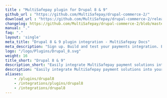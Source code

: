 ```yaml
---
title : "MultiSafepay plugin for Drupal 8 & 9"
github_url : "https://github.com/MultiSafepay/drupal-commerce-2/"
download_url : "https://github.com/MultiSafepay/drupal-commerce-2/releases/download/3.0.0/commerce_multisafepay_payments-3.0.0.zip"
changelog: https://github.com/MultiSafepay/drupal-commerce-2/blob/master/CHANGELOG.md
manual: "."
faq: "."
layout: 'single'
meta_title: "Drupal 8 & 9 plugin integration - MultiSafepay Docs"
meta_description: "Sign up. Build and test your payments integration. Explore our products and services. Use our API Reference, SDKs, and wrappers. Get support."
logo: "/logo/Plugins/Drupal_8.svg"
weight: 16
title_short: "Drupal 8 & 9"
description_short: "Easily integrate MultiSafepay payment solutions into your Drupal 8 webshop with the free plugin."
description: "Easily integrate MultiSafepay payment solutions into your Drupal 8 webshop with the free plugin."
aliases: 
    - /plugins/drupal8
    - /integrations/plugins/drupal8
    - /integrations/drupal8
---
```

